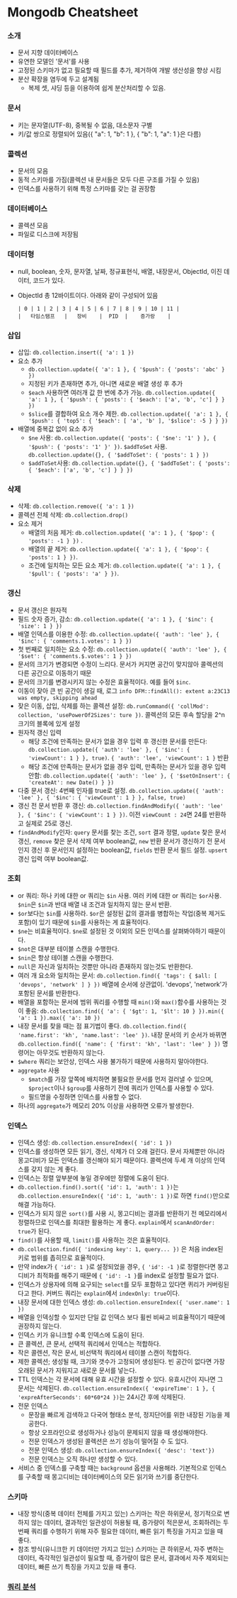 # Mongodb Cheatsheet

### 소개

- 문서 지향 데이터베이스
- 유연한 모델인 '문서'를 사용
- 고정된 스키마가 없고 필요할 때 필드를 추가, 제거하여 개발 생산성을 향상 시킴
- 분산 확장을 염두에 두고 설계됨
    - 복제 셋, 샤딩 등을 이용하여 쉽게 분산처리할 수 있음.

### 문서

- 키는 문자열(UTF-8), 중복될 수 없음, 대소문자 구별
- 키/값 쌍으로 정렬되어 있음({ "a": 1, "b": 1 }, { "b": 1, "a": 1 }은 다름)

### 콜렉션

- 문서의 모음
- 동적 스키마를 가짐(콜렉션 내 문서들은 모두 다른 구조를 가질 수 있음)
- 인덱스를 사용하기 위해 특정 스키마를 갖는 걸 권장함

### 데이터베이스

- 콜렉션 모음
- 파일로 디스크에 저장됨

### 데이터형

- null, boolean, 숫자, 문자열, 날짜, 정규표현식, 배열, 내장문서, ObjectId, 이진 데이터, 코드가 있다.
- ObjectId
총 12바이트이다. 아래와 같이 구성되어 있음

    ```
    | 0 | 1 | 2 | 3 | 4 | 5 | 6 | 7 | 8 | 9 | 10 | 11 |
    |   타임스탬프   |   장비    |  PID  |    증가랑    |
    ```

### 삽입

- 삽입: `db.collection.insert({ 'a': 1 })`
- 요소 추가
    - `db.collection.update({ 'a': 1 }, { '$push': { 'posts': 'abc' } })`
    - 지정된 키가 존재하면 추가, 아니면 새로운 배열 생성 후 추가
    - `$each` 사용하면 여러개 값 한 번에 추가 가능. `db.collection.update({ 'a': 1 }, { '$push': { 'posts': { '$each': ['a', 'b', 'c'] } } })`
    - `$slice`를 결합하여 요소 개수 제한. `db.collection.update({ 'a': 1 }, { '$push': { 'top5': { '$each': [ 'a', 'b' ], '$slice': -5 } } })`
- 배열에 중복값 없이 요소 추가
    - `$ne` 사용: `db.collection.update({ 'posts': { '$ne': '1' } }, { '$push': { 'posts': '1' }' })`. `$addToSet` 사용. `db.collection.update({}, { '$addToSet': { 'posts': 1 } })`
    - `$addToSet`사용: `db.collection.update({}, { '$addToSet': { 'posts': { '$each': ['a', 'b', 'c'] } } })`

### 삭제

- 삭제: `db.collection.remove({ 'a': 1 })`
- 콜렉션 전체 삭제: `db.collection.drop()`
- 요소 제거
    - 배열의 처음 제거: `db.collection.update({ 'a': 1 }, { '$pop': { 'posts': -1 } })` .
    - 배열의 끝 제거: `db.collection.update({ 'a': 1 }, { '$pop': { 'posts': 1 } })`.
    - 조건에 일치하는 모든 요소 제거: `db.collection.update({ 'a': 1 }, { '$pull': { 'posts': 'a' } })`.

### 갱신

- 문서 갱신은 원자적
- 필드 숫자 증가, 감소: `db.collection.update({ 'a': 1 }, { '$inc': { 'size': 1 } })`
- 배열 인덱스를 이용한 수정: `db.collection.update({ 'auth': 'lee' }, { '$inc': { 'comments.1.votes': 1 } })`
- 첫 번째로 일치하는 요소 수정: `db.collection.update({ 'auth': 'lee' }, { '$set': { 'comments.$.votes': 1 } })`
- 문서의 크기가 변경되면 수정이 느리다. 문서가 커지면 공간이 맞지않아 콜렉션의 다른 공간으로 이동하기 때문
- 문서의 크기를 변경시키지 않는 수정은 효율적이다. 예를 들어 `$inc`.
- 이동이 잦아 큰 빈 공간이 생길 때, 로그 `info DFM::findAll(): extent a:23C13 was empty, skipping ahead`
- 잦은 이동, 삽입, 삭제를 하는 콜렉션 설정: `db.runCommand({ 'collMod': collection, 'usePowerOf2Sizes': ture })`. 콜렉션의 모든 후속 할당을 2^n크기의 블록에 있게 설정
- 원자적 갱신 입력
    - 해당 조건에 만족하는 문서가 없을 경우 입력 후 갱신한 문서를 만든다: `db.collection.update({ 'auth': 'lee' }, { '$inc': { 'viewCount': 1 } }, true)`. `{ 'auth': 'lee', 'viewCount': 1 }` 반환
    - 해당 조건에 만족하는 문서가 없을 경우 입력, 만족하는 문서가 있을 경우 입력 안함: `db.collection.update({ 'auth': 'lee' }, { '$setOnInsert': { 'createAt': new Date() } })`
- 다중 문서 갱신: 4번째 인자를 true로 설정. `db.collection.update({ 'auth': 'lee' }, { '$inc': { 'viewCount': 1 } }, false, true)`
- 갱신 전 문서 반환 후 갱신: `db.collection.findAndModify({ 'auth': 'lee' }, { '$inc': { 'viewCount': 1 } })`. 이전 `viewCount : 24`면 24를 반환하고 실제로 25로 갱신.
- `findAndModify`인자: `query` 문서를 찾는 조건, `sort` 결과 정렬, `update` 찾은 문서 갱신, `remove` 찾은 문서 삭제 여부 boolean값, `new` 반환 문서가 갱신하기 전 문서인지 갱신 후 문서인지 설정하는 boolean값, `fields` 반환 문서 필드 설정. `upsert` 갱신 입력 여부 boolean값.

### 조회

- or 쿼리: 하나 키에 대한 or 쿼리는 `$in` 사용. 여러 키에 대한 or 쿼리는 `$or`사용. `$nin`은 `$in`과 반대 배열 내 조건과 일치하지 않는 문서 반환.
- `$or`보다는 `$in`를 사용하라. `$or`은 설정된 값의 결과를 병합하는 작업(중복 제거도 포함)이 있기 때문에 `$in`를 사용하는 게 효율적이다.
- `$ne`는 비효율적이다. `$ne`로 설정된 것 이외의 모든 인덱스를 살펴봐야하기 때문이다.
- `$not`은 대부분 테이블 스캔을 수행한다.
- `$nin`은 항상 테이블 스캔을 수행한다.
- `null`은 자신과 일치하는 것뿐만 아니라 존재하지 않는것도 반환한다.
- 여러 개 요소와 일치하는 문서: `db.collection.find({ 'tags': { $all: [ 'devops', 'network' ] } })` 배열에 순서에 상관없이. 'devops', 'network'가 포함된 문서를 반환한다.
- 배열을 포함하는 문서에 범위 쿼리를 수행할 때 `min()`와 `max()`함수를 사용하는 것이 좋음: `db.collection.find({ 'a': { '$gt': 1, '$lt': 10 } }).min({ 'a': 1 }).max({ 'a': 10 })`
- 내장 문서를 찾을 때는 점 표기법이 좋다. `db.collection.find({ 'name.first': 'kh', 'name.last': 'lee' })`. 내장 문서의 키 순서가 바뀌면 `db.collection.find({ 'name': { 'first': 'kh', 'last': 'lee' } })` 명령어는 아무것도 반환하지 않는다.
- `$where` 쿼리는 보안상, 인덱스 사용 불가하기 때문에 사용하지 말아야한다.
- `aggregate` 사용
    - `$match`를 가장 앞쪽에 배치하면 불필요한 문서를 먼저 걸러낼 수 있으며, `$project`이나 `$group`를 사용하기 전에 쿼리가 인덱스를 사용할 수 있다.
    - 필드명을 수정하면 인덱스를 사용할 수 없다.
- 하나의 `aggregate`가 메모리 20% 이상을 사용하면 오류가 발생한다.

### 인덱스

- 인덱스 생성: `db.collection.ensureIndex({ 'id': 1 })`
- 인덱스를 생성하면 모든 읽기, 갱신, 삭제가 더 오래 걸린다. 문서 자체뿐만 아니라 몽고디비가 모든 인덱스를 갱신해야 되기 때문이다. 콜렉션에 두세 개 이상의 인덱스를 갖지 않는 게 좋다.
- 인덱스는 정렬 앞부분에 놓일 경우에만 정렬에 도움이 된다.
- `db.collection.find().sort({ 'id': 1, 'auth': 1 })`는 `db.collection.ensureIndex({ 'id': 1, 'auth': 1 })`로 하면 `find()`만으로 해결 가능하다.
- 인덱스가 되지 않은 `sort()`를 사용 시, 몽고디비는 결과를 반환하기 전 메모리에서 정렬하므로 인덱스를 최대한 활용하는 게 좋다. `explain`에서 `scanAndOrder: true`가 된다.
- `find()`를 사용할 때, `limit()`를 사용하는 것은 효율적이다.
- `db.collection.find({ 'indexing key': 1, query... })` 은 처음 index된 키로 범위를 좁히므로 효율적이다.
- 만약 index가 `{ 'id': 1 }`로 설정되었을 경우, `{ 'id': -1 }`로 정렬한다면 몽고 디비가 최적화를 해주기 때문에 `{ 'id': -1 }`를 index로 설정할 필요가 없다.
- 인덱스가 상용자에 의해 요구되는 `select`를 모두 포함하고 있다면 퀴리가 커버링된다고 한다. 커버드 쿼리는 `explain`에서 `indexOnly: true`이다.
- 내장 문서에 대한 인덱스 생성: `db.collection.ensureIndex({ 'user.name': 1 })`
- 배열을 인덱싱할 수 있지만 단일 값 인덱스 보다 휠씬 비싸고 비효율적이기 때문에 권장하지 않는다.
- 인덱스 키가 유니크할 수록 인덱스에 도움이 된다.
- 큰 콜렉션, 큰 문서, 선택적 쿼리에서 인덱스는 적합하다.
- 작은 콜렌션, 작은 문서, 비선택적 쿼리에서 테이블 스캔이 적합하다.
- 제한 콜렉션; 생성될 때, 크기와 갯수가 고정되어 생성된다. 빈 공간이 없다면 가장 오래된 문서가 지워지고 새로운 문서를 넣는다.
- TTL 인덱스는 각 문서에 대해 유효 시간을 설정할 수 있다. 유효시간이 지나면 그 문서는 삭제된다. `db.collection.ensureIndex({ 'expireTime': 1 }, { 'expreAfterSeconds': 60*60*24 })`는 24시간 후에 삭제된다.
- 전문 인덱스
    - 문장을 빠르게 검색하고 다국어 형태소 분석, 정지단어를 위한 내장된 기능을 제공한다.
    - 항상 오프라인으로 생성하거나 성능이 문제되지 않을 때 생성해야한다.
    - 전문 인덱스가 생성된 콜렉션은 쓰기 성능이 떨어질 수 도 있다.
    - 전문 인덱스 생성: `db.collection.ensureIndex({ 'desc': 'text'})`
    - 전문 인덱스는 오직 하나만 생성할 수 있다.
- 서비스 중 인덱스를 구축할 때는 `background` 옵션을 사용해라. 기본적으로 인덱스를 구축할 때 몽고디비는 데이터베이스의 모든 읽기와 쓰기를 중단한다.

### 스키마

- 내장 방식(중복 데이터 전체를 가지고 있는) 스키마는 작은 하위문서, 정기적으로 변하지 않는 데이터, 결과적인 일관성이 허용될 때, 증가량이 적은문서, 조회하려는 두 번째 쿼리를 수행하기 위해 자주 필요한 데이터, 빠른 읽기 특징을 가지고 있을 때 좋다.
- 참조 방식(유니크한 키 데이터만 가지고 있는) 스키마는 큰 하위문서, 자주 변하는 데이터, 즉각적인 일관성이 필요할 때, 증가량이 많은 문서, 결과에서 자주 제외되는 데이터, 빠른 쓰기 특징을 가지고 있을 때 좋다.

### [쿼리 분석](https://docs.mongodb.com/manual/tutorial/analyze-query-plan/)
